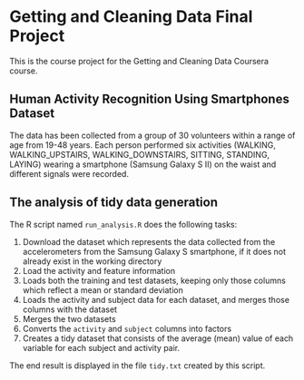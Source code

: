 # Getting and Cleaning Data Final Project

This is the course project for the Getting and Cleaning Data Coursera course.

## Human Activity Recognition Using Smartphones Dataset

The data has been collected from a group of 30 volunteers within a range of age from 19-48 years. Each person performed six activities (WALKING, WALKING_UPSTAIRS, WALKING_DOWNSTAIRS, SITTING, STANDING, LAYING) wearing a smartphone (Samsung Galaxy S II) on the waist and different signals were recorded.

## The analysis of tidy data generation

The R script named `run_analysis.R` does the following tasks:

1. Download the dataset which represents the data collected from the accelerometers from the Samsung Galaxy S smartphone, if it does not already exist in the working directory
2. Load the activity and feature information
3. Loads both the training and test datasets, keeping only those columns which
   reflect a mean or standard deviation
4. Loads the activity and subject data for each dataset, and merges those
   columns with the dataset
5. Merges the two datasets
6. Converts the `activity` and `subject` columns into factors
7. Creates a tidy dataset that consists of the average (mean) value of each
   variable for each subject and activity pair.

The end result is displayed in the file `tidy.txt` created by this script.
